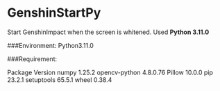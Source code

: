 # GenshinStartPy

Start GenshinImpact when the screen is whitened. Used **Python 3.11.0**

###Environment: Python3.11.0

###Requirement:

Package Version
numpy 1.25.2
opencv-python 4.8.0.76
Pillow 10.0.0
pip 23.2.1
setuptools 65.5.1
wheel 0.38.4
